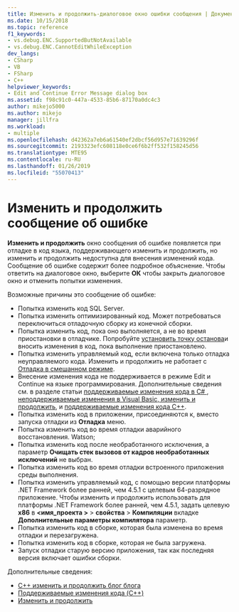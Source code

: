 ```yaml
---
title: Изменить и продолжить-диалоговое окно ошибки сообщения | Документация Майкрософт
ms.date: 10/15/2018
ms.topic: reference
f1_keywords:
- vs.debug.ENC.SupportedButNotAvailable
- vs.debug.ENC.CannotEditWhileException
dev_langs:
- CSharp
- VB
- FSharp
- C++
helpviewer_keywords:
- Edit and Continue Error Message dialog box
ms.assetid: f98c91c0-447a-4533-85b6-87170a0dc4c3
author: mikejo5000
ms.author: mikejo
manager: jillfra
ms.workload:
- multiple
ms.openlocfilehash: d42362a7eb6a61540ef2dbcf56d957e71639296f
ms.sourcegitcommit: 2193323efc608118e0ce6f6b2ff532f158245d56
ms.translationtype: MTE95
ms.contentlocale: ru-RU
ms.lasthandoff: 01/26/2019
ms.locfileid: "55070413"
---
```

# <a name="edit-and-continue-error-message"></a>Изменить и продолжить сообщение об ошибке 

**Изменить и продолжить** окно сообщения об ошибке появляется при отладке в код языка, поддерживающего изменить и продолжить, но изменить и продолжить недоступна для внесения изменений кода. Сообщение об ошибке содержит более подробное объяснение. Чтобы ответить на диалоговое окно, выберите **ОК** чтобы закрыть диалоговое окно и отменить попытки изменения.  

Возможные причины это сообщение об ошибке:  

-   Попытка изменить код SQL Server.
-   Попытка изменить оптимизированный код. Может потребоваться переключиться отладочную сборку из конечной сборки.
-   Попытка изменить код, пока оно выполняется, а не во время приостановки в отладчике. Попробуйте [установить точку останова](../debugger/using-breakpoints.md)и вносить изменения в код, пока выполнение приостановлено.
-   Попытка изменить управляемый код, если включена только отладка неуправляемого кода. Изменить и продолжить не работает с [Отладка в смешанном режиме](../debugger/how-to-debug-in-mixed-mode.md).
-   Внесение изменения кода не поддерживается в режиме Edit и Continue на языке программирования. Дополнительные сведения см. в разделе статьи [поддерживаемые изменения кода в C# ](supported-code-changes-csharp.md), [неподдерживаемые изменения в Visual Basic, изменить и продолжить](/visualstudio/debugger/supported-code-changes-csharp), и [поддерживаемые изменения кода C++](supported-code-changes-cpp.md).
-   Попытка изменить код в приложении, присоединяются к, вместо запуска отладки из **Отладка** меню.  
-   Попытка изменить код во время отладки аварийного восстановления. Watson;  
-   Попытка изменить код после необработанного исключения, а параметр **Очищать стек вызовов от кадров необработанных исключений** не выбран.  
-   Попытка изменить код во время отладки встроенного приложения среды выполнения.
-   Попытка изменить управляемый код, с помощью версии платформы .NET Framework более ранней, чем 4.5.1 с целевым 64-разрядное приложение. Чтобы изменить и продолжить использовать для платформы .NET Framework более ранней, чем 4.5.1, задать целевую **x86** в  **\<имя_проекта >** > **свойства**  >  **Компиляции** вкладке **Дополнительные параметры компилятора** параметр.  
-   Попытка изменить код в сборке, которая была изменена во время отладки и перезагружена.  
-   Попытка изменить код в сборке, которая не была загружена.  
-   Запуск отладки старую версию приложения, так как последняя версия включает ошибки сборки.
  
Дополнительные сведения:
- [C++ изменить и продолжить блог блога](https://blogs.msdn.microsoft.com/vcblog/2016/07/01/c-edit-and-continue-in-visual-studio-2015-update-3/)  
- [Поддерживаемые изменения кода (C++)](../debugger/supported-code-changes-cpp.md)
- [Изменить и продолжить](../debugger/edit-and-continue.md)